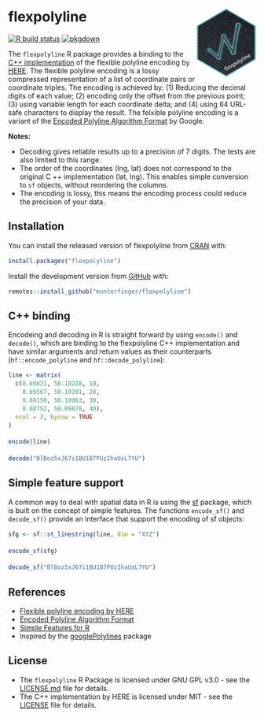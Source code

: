 
# flexpolyline  <img src="man/figures/logo.png" align="right" alt="" width="120" />

<!-- badges: start -->
[![R build status](https://github.com/munterfinger/flexpolyline/workflows/R-CMD-check/badge.svg)](https://github.com/munterfinger/flexpolyline/actions)
[![pkgdown](https://github.com/munterfinger/flexpolyline/workflows/pkgdown/badge.svg)](https://github.com/munterfinger/flexpolyline/actions)
<!-- badges: end -->

The `flexpolyline` R package provides a binding to the
[C++ implementation](https://github.com/heremaps/flexible-polyline/tree/master/cpp) of the
flexible polyline encoding by [HERE](https://github.com/heremaps/flexible-polyline).
The flexible polyline encoding is a lossy compressed representation of a list of
coordinate pairs or coordinate triples. The encoding is achieved by:
(1) Reducing the decimal digits of each value;
(2) encoding only the offset from the previous point;
(3) using variable length for each coordinate delta; and
(4) using 64 URL-safe characters to display the result.
The felxible polyline encoding is a variant of the [Encoded Polyline Algorithm Format](https://developers.google.com/maps/documentation/utilities/polylinealgorithm) by Google.

**Notes:**

* Decoding gives reliable results up to a precision of 7 digits.
The tests are also limited to this range.
* The order of the coordinates (lng, lat) does not correspond to the original C ++ implementation (lat, lng).
This enables simple conversion to `sf` objects, without reordering the columns.
* The encoding is lossy, this means the encoding process could reduce the precision of your data.

## Installation

You can install the released version of flexpolyline from [CRAN](https://CRAN.R-project.org) with:

``` r
install.packages("flexpolyline")
```

Install the development version from [GitHub](https://github.com/munterfinger/flexpolyline/) with:

``` r
remotes::install_github("munterfinger/flexpolyline")
```

## C++ binding

Encodeing and decoding in R is straight forward by using `encode()` and `decode()`,
which are binding to the flexpolyline C++ implementation and have similar arguments
and return values as their counterparts (`hf::encode_polyline` and `hf::decode_polyline`):

``` r
line <- matrix(
  c(8.69821, 50.10228, 10,
    8.69567, 50.10201, 20,
    8.69150, 50.10063, 30,
    8.68752, 50.09878, 40),
  ncol = 3, byrow = TRUE
)

encode(line)

decode("BlBoz5xJ67i1BU1B7PUzIhaUxL7YU")
```

## Simple feature support
A common way to deal with spatial data in R is using the
[sf](https://cran.r-project.org/web/packages/sf/index.html) package, which is
built on the concept of simple features. The functions `encode_sf()` and
`decode_sf()` provide an interface that support the encoding of sf objects:

``` r
sfg <- sf::st_linestring(line, dim = "XYZ")

encode_sf(sfg)

decode_sf("BlBoz5xJ67i1BU1B7PUzIhaUxL7YU")
```

## References
* [Flexible polyline encoding by HERE](https://github.com/heremaps/flexible-polyline)
* [Encoded Polyline Algorithm Format](https://developers.google.com/maps/documentation/utilities/polylinealgorithm)
* [Simple Features for R](https://cran.r-project.org/web/packages/sf/index.html)
* Inspired by the [googlePolylines](https://github.com/SymbolixAU/googlePolylines) package

## License
* The `flexpolyline` R Package is licensed under GNU GPL v3.0 - see the [LICENSE.md](LICENSE.md) file for details.
* The C++ implementation by HERE is licensed under MIT - see the [LICENSE](inst/include/hf/LICENSE) file for details.
